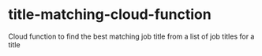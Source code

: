 # title-matching-cloud-function
Cloud function to find the best matching job title from a list of job titles for a title

